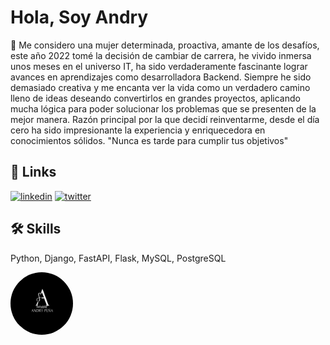 # Hola, Soy Andry 

🚀 Me considero una mujer determinada, proactiva, amante de los desafíos, este año 2022 tomé la decisión de cambiar de carrera, he vivido inmersa unos meses en el universo IT, ha sido verdaderamente fascinante lograr avances en aprendizajes como desarrolladora Backend. Siempre he sido demasiado creativa y me encanta ver la vida como un verdadero camino lleno de ideas deseando convertirlos en grandes proyectos, aplicando mucha lógica para poder solucionar los problemas que se presenten de la mejor manera. Razón principal por la que decidí reinventarme, desde el día cero ha sido impresionante la experiencia y enriquecedora en conocimientos sólidos. "Nunca es tarde para cumplir tus objetivos"

 
## 🔗 Links
[![linkedin](https://img.shields.io/badge/linkedin-0A66C2?style=for-the-badge&logo=linkedin&logoColor=white)](https://www.linkedin.com/in/andrystylist)
[![twitter](https://img.shields.io/badge/twitter-1DA1F2?style=for-the-badge&logo=twitter&logoColor=white)](https://twitter.com/andrystylist)


## 🛠 Skills
Python, Django, FastAPI, Flask, MySQL, PostgreSQL


<img alt="Logo AndryStylist"
     src="https://github.com/andrystylist/andrystylist/blob/ebdbc31e4a8a2c70ad53c0c4f394a57d1d2e604b/logo.png"
     width="100"
     style="border-radius: 50%;"
/>
